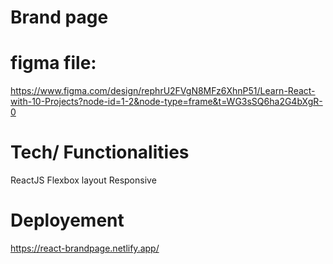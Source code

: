 # Brand page
# figma file:

https://www.figma.com/design/rephrU2FVgN8MFz6XhnP51/Learn-React-with-10-Projects?node-id=1-2&node-type=frame&t=WG3sSQ6ha2G4bXgR-0

# Tech/ Functionalities
ReactJS
Flexbox layout
Responsive

# Deployement
https://react-brandpage.netlify.app/ 

